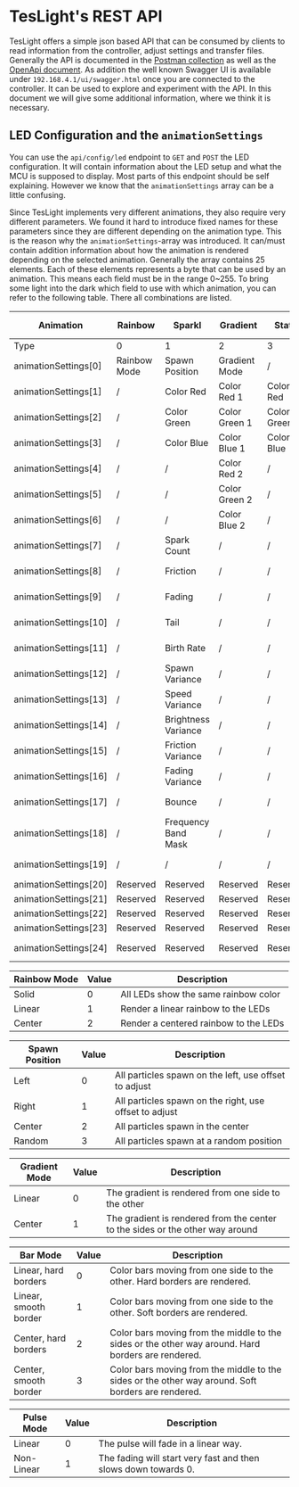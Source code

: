 # TesLight's REST API

TesLight offers a simple json based API that can be consumed by clients to read information from the controller, adjust settings and transfer files.
Generally the API is documented in the [Postman collection](TesLight%20API.postman_collection.json) as well as the [OpenApi document](OpenApi.yaml).
As addition the well known Swagger UI is available under `192.168.4.1/ui/swagger.html` once you are connected to the controller.
It can be used to explore and experiment with the API.
In this document we will give some additional information, where we think it is necessary.

## LED Configuration and the `animationSettings`

You can use the `api/config/led` endpoint to `GET` and `POST` the LED configuration.
It will contain information about the LED setup and what the MCU is supposed to display.
Most parts of this endpoint should be self explaining.
However we know that the `animationSettings` array can be a little confusing.

Since TesLight implements very different animations, they also require very different parameters.
We found it hard to introduce fixed names for these parameters since they are different depending on the animation type.
This is the reason why the `animationSettings`-array was introduced.
It can/must contain addition information about how the animation is rendered depending on the selected animation.
Generally the array contains 25 elements.
Each of these elements represents a byte that can be used by an animation.
This means each field must be in the range 0~255.
To bring some light into the dark which field to use with which animation, you can refer to the following table.
There all combinations are listed.

| Animation             | Rainbow      | Sparkl              | Gradient      | Static      | Color Bar     | Rainbow Motion | Gradient Motion | Pulse               | FSEQ          |
| --------------------- | ------------ | ------------------- | ------------- | ----------- | ------------- | -------------- | --------------- | ------------------- | ------------- |
| Type                  | 0            | 1                   | 2             | 3           | 4             | 5              | 6               | 7                   | 255           |
| animationSettings[0]  | Rainbow Mode | Spawn Position      | Gradient Mode | /           | Bar Mode      | Rainbow Mode   | Gradient Mode   | Pulse Mode          | Don't change  |
| animationSettings[1]  | /            | Color Red           | Color Red 1   | Color Red   | Color Red 1   | /              | Color Red 1     | Color Red           | Don't change  |
| animationSettings[2]  | /            | Color Green         | Color Green 1 | Color Green | Color Green 1 | /              | Color Green 1   | Color Green         | Don't change  |
| animationSettings[3]  | /            | Color Blue          | Color Blue 1  | Color Blue  | Color Blue 1  | /              | Color Blue 1    | Color Blue          | Don't change  |
| animationSettings[4]  | /            | /                   | Color Red 2   | /           | Color Red 2   | /              | Color Red 2     | /                   | Don't change  |
| animationSettings[5]  | /            | /                   | Color Green 2 | /           | Color Green 2 | /              | Color Green 2   | /                   | Don't change  |
| animationSettings[6]  | /            | /                   | Color Blue 2  | /           | Color Blue 2  | /              | Color Blue 2    | /                   | Don't change  |
| animationSettings[7]  | /            | Spark Count         | /             | /           | /             | /              | /               | /                   | Don't change  |
| animationSettings[8]  | /            | Friction            | /             | /           | /             | /              | /               | /                   | Don't change  |
| animationSettings[9]  | /            | Fading              | /             | /           | /             | /              | /               | Fading              | Don't change  |
| animationSettings[10] | /            | Tail                | /             | /           | /             | /              | /               | /                   | Don't change  |
| animationSettings[11] | /            | Birth Rate          | /             | /           | /             | /              | /               | /                   | Don't change  |
| animationSettings[12] | /            | Spawn Variance      | /             | /           | /             | /              | /               | /                   | Don't change  |
| animationSettings[13] | /            | Speed Variance      | /             | /           | /             | /              | /               | /                   | Don't change  |
| animationSettings[14] | /            | Brightness Variance | /             | /           | /             | /              | /               | /                   | Don't change  |
| animationSettings[15] | /            | Friction Variance   | /             | /           | /             | /              | /               | /                   | Don't change  |
| animationSettings[16] | /            | Fading Variance     | /             | /           | /             | /              | /               | /                   | Don't change  |
| animationSettings[17] | /            | Bounce              | /             | /           | /             | /              | /               | /                   | Don't change  |
| animationSettings[18] | /            | Frequency Band Mask | /             | /           | /             | /              | /               | Frequency Band Mask | Don't change  |
| animationSettings[19] | /            | /                   | /             | /           | /             | /              | /               | /                   | Don't change  |
| animationSettings[20] | Reserved     | Reserved            | Reserved      | Reserved    | Reserved      | Reserved       | Reserved        | Reserved            | File ID       |
| animationSettings[21] | Reserved     | Reserved            | Reserved      | Reserved    | Reserved      | Reserved       | Reserved        | Reserved            | File ID       |
| animationSettings[22] | Reserved     | Reserved            | Reserved      | Reserved    | Reserved      | Reserved       | Reserved        | Reserved            | File ID       |
| animationSettings[23] | Reserved     | Reserved            | Reserved      | Reserved    | Reserved      | Reserved       | Reserved        | Reserved            | File ID       |
| animationSettings[24] | Reserved     | Reserved            | Reserved      | Reserved    | Reserved      | Reserved       | Reserved        | Reserved            | Previous type |

| Rainbow Mode | Value | Description                           |
| ------------ | ----- | ------------------------------------- |
| Solid        | 0     | All LEDs show the same rainbow color  |
| Linear       | 1     | Render a linear rainbow to the LEDs   |
| Center       | 2     | Render a centered rainbow to the LEDs |

| Spawn Position | Value | Description                                            |
| -------------- | ----- | ------------------------------------------------------ |
| Left           | 0     | All particles spawn on the left, use offset to adjust  |
| Right          | 1     | All particles spawn on the right, use offset to adjust |
| Center         | 2     | All particles spawn in the center                      |
| Random         | 3     | All particles spawn at a random position               |

| Gradient Mode | Value | Description                                                                   |
| ------------- | ----- | ----------------------------------------------------------------------------- |
| Linear        | 0     | The gradient is rendered from one side to the other                           |
| Center        | 1     | The gradient is rendered from the center to the sides or the other way around |

| Bar Mode              | Value | Description                                                                                        |
| --------------------- | ----- | -------------------------------------------------------------------------------------------------- |
| Linear, hard borders  | 0     | Color bars moving from one side to the other. Hard borders are rendered.                           |
| Linear, smooth border | 1     | Color bars moving from one side to the other. Soft borders are rendered.                           |
| Center, hard borders  | 2     | Color bars moving from the middle to the sides or the other way around. Hard borders are rendered. |
| Center, smooth border | 3     | Color bars moving from the middle to the sides or the other way around. Soft borders are rendered. |

| Pulse Mode | Value | Description                                                    |
| ---------- | ----- | -------------------------------------------------------------- |
| Linear     | 0     | The pulse will fade in a linear way.                           |
| Non-Linear | 1     | The fading will start very fast and then slows down towards 0. |
